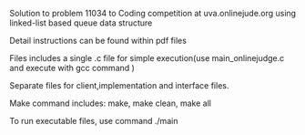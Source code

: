 Solution to problem 11034 to Coding competition at uva.onlinejude.org using linked-list based queue data structure

Detail instructions can be found within pdf files

Files includes a single .c file for simple execution(use main_onlinejudge.c and execute with gcc command )

Separate files for client,implementation and interface files.

Make command includes: make, make clean, make all

To run executable files, use command  ./main
